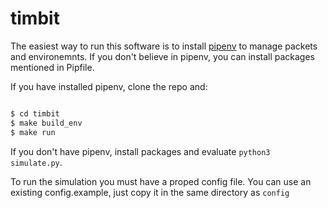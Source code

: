 # timbit

The easiest way to run this software is to install [pipenv](https://pipenv-fork.readthedocs.io/en/latest/) to manage packets and
environemnts. If you don't believe in pipenv, you can install packages mentioned
in Pipfile.

If you have installed pipenv, clone the repo and:

```sh

$ cd timbit
$ make build_env
$ make run

```

If you don't have pipenv, install packages and evaluate `python3 simulate.py`.

To run the simulation you must have a proped config file. You can use an existing config.example, just copy it in the same directory as `config`
